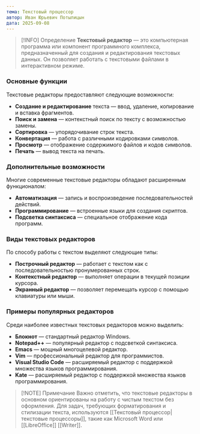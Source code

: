 ```yaml
---
тема: Текстовый процессор
автор: Иван Юрьевич Потылицын
дата: 2025-09-08
---
```


> [!INFO] Определение
> **Текстовый редактор** — это компьютерная программа или компонент программного комплекса, предназначенный для создания и редактирования текстовых данных. Он позволяет работать с текстовыми файлами в интерактивном режиме.

### Основные функции

Текстовые редакторы предоставляют следующие возможности:

- **Создание и редактирование** текста — ввод, удаление, копирование и вставка фрагментов.
- **Поиск и замена** — контекстный поиск по тексту с возможностью замены.
- **Сортировка** — упорядочивание строк текста.
- **Конвертация** — работа с различными кодировками символов.
- **Просмотр** — отображение содержимого файлов и кодов символов.
- **Печать** — вывод текста на печать.

### Дополнительные возможности

Многие современные текстовые редакторы обладают расширенным функционалом:

- **Автоматизация** — запись и воспроизведение последовательностей действий.
- **Программирование** — встроенные языки для создания скриптов.
- **Подсветка синтаксиса** — специальное отображение кода программ.

### Виды текстовых редакторов

По способу работы с текстом выделяют следующие типы:

- **Построчный редактор** — работает с текстом как с последовательностью пронумерованных строк.
- **Контекстный редактор** — выполняет операции в текущей позиции курсора.
- **Экранный редактор** — позволяет перемещать курсор с помощью клавиатуры или мыши.

### Примеры популярных редакторов

Среди наиболее известных текстовых редакторов можно выделить:

- **Блокнот** — стандартный редактор Windows.
- **Notepad++** — популярный редактор с подсветкой синтаксиса.
- **Emacs** — мощный многоцелевой редактор.
- **Vim** — профессиональный редактор для программистов.
- **Visual Studio Code** — расширяемый редактор с поддержкой множества языков программирования.
- **Kate** — расширяемый редактор с поддержкой множества языков программирования.

> [!NOTE] Примечание
> Важно отметить, что текстовые редакторы в основном ориентированы на работу с чистым текстом без оформления. Для задач, требующих форматирования и стилизации текста, используются [[Текстовый процессор|текстовые процессоры]], такие как Microsoft Word или [[LibreOffice]] [[Writer]].
